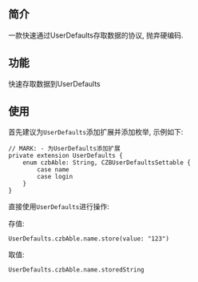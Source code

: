 ## 简介
 一款快速通过UserDefaults存取数据的协议, 抛弃硬编码.
 
## 功能
 快速存取数据到UserDefaults
 
  
## 使用

首先建议为`UserDefaults`添加扩展并添加枚举, 示例如下:
```
// MARK: - 为UserDefaults添加扩展
private extension UserDefaults {
    enum czbAble: String, CZBUserDefaultsSettable {
        case name
        case login
    }
}
```

直接使用`UserDefaults`进行操作:

存值:
```
UserDefaults.czbAble.name.store(value: "123")
```

取值:
```
UserDefaults.czbAble.name.storedString
```
